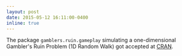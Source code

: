 ```yaml
---
layout: post
date: 2015-05-12 16:11:00-0400
inline: true
---
```


The package `gamblers.ruin.gameplay` simulating a one-dimensional Gambler's Ruin Problem (1D Random Walk) got accepted at [CRAN](https://cran.r-project.org/).  
